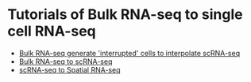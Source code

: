 # Tutorials of Bulk RNA-seq to single cell RNA-seq

- [Bulk RNA-seq generate 'interrupted' cells to interpolate scRNA-seq](t_bulktrajblend)
- [Bulk RNA-seq to scRNA-seq](t_bulk2single)
- [scRNA-seq to Spatial RNA-seq](t_single2spatial)